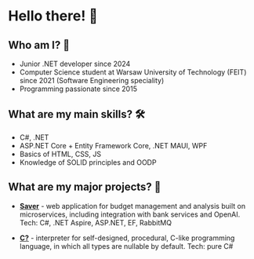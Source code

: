 # Hello there! 👋

## Who am I? 👤

- Junior .NET developer since 2024
- Computer Science student at Warsaw University of Technology (FEIT) since 2021 (Software Engineering speciality)
- Programming passionate since 2015

## What are my main skills? 🛠️

- C#, .NET
- ASP.NET Core + Entity Framework Core, .NET MAUI, WPF
- Basics of HTML, CSS, JS
- Knowledge of SOLID principles and OODP

## What are my major projects? 💼

- **[Saver](https://github.com/bkisly/Saver)** - web application for budget management and analysis built on microservices, including integration with bank services and OpenAI. Tech: C#, .NET Aspire, ASP.NET, EF, RabbitMQ

- **[C?](https://github.com/bkisly/CNull)** - interpreter for self-designed, procedural, C-like programming language, in which all types are nullable by default. Tech: pure C#
